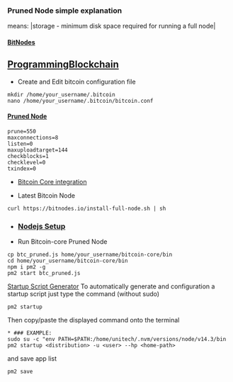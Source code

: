 ### Pruned Node simple explanation
means: |storage - minimum disk space required for running a full node|
#### [BitNodes](https://bitnodes.io)
[ProgrammingBlockchain](https://programmingblockchain.gitbook.io/programmingblockchain)
---

* Create and Edit bitcoin configuration file
```
mkdir /home/your_username/.bitcoin
nano /home/your_username/.bitcoin/bitcoin.conf
```
#### [Pruned Node](https://programmingblockchain.gitbook.io/programmingblockchain/wallet/pruned-node)
```
prune=550
maxconnections=8
listen=0
maxuploadtarget=144
checkblocks=1
checklevel=0
txindex=0
```
* [Bitcoin Core integration](https://github.com/bitcoin/bitcoin)

  
* Latest Bitcoin Node 
```
curl https://bitnodes.io/install-full-node.sh | sh
```

* ### [Nodejs Setup](https://github.com/nvm-sh/nvm)

* Run Bitcoin-core Pruned Node
```
cp btc_pruned.js home/your_username/bitcoin-core/bin
cd home/your_username/bitcoin-core/bin
npm i pm2 -g
pm2 start btc_pruned.js
```

[Startup Script Generator](https://pm2.keymetrics.io/docs/usage/startup/)
To automatically generate and configuration a startup script just type the command (without sudo) 
```
pm2 startup
```
Then copy/paste the displayed command onto the terminal
```
* ### EXAMPLE:
sudo su -c "env PATH=$PATH:/home/unitech/.nvm/versions/node/v14.3/bin pm2 startup <distribution> -u <user> --hp <home-path>
```
and save app list
```
pm2 save
```


